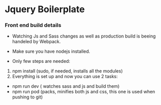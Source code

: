 # Jquery Boilerplate #

### Front end build details ###

* Watching Js and Sass changes as well as production build is beeing handeled by Webpack.

* Make sure you have nodejs installed.
* Only few steps are needed:

1. npm install (sudo, if needed, installs all the modules)
2. Everything is set up and now you can use 2 tasks:
- npm run dev ( watches sass and js and build them)
- npm run pod (packs, minifies both js and css, this one is used when pushing to git)
